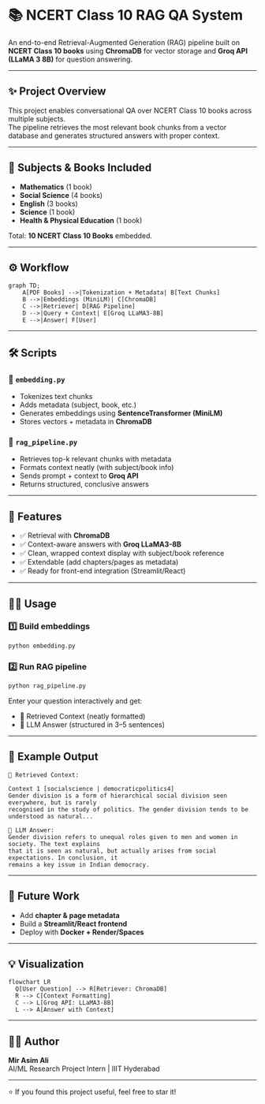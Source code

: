 # 📚 NCERT Class 10 RAG QA System

An end-to-end Retrieval-Augmented Generation (RAG) pipeline built on **NCERT Class 10 books** using **ChromaDB** for vector storage and **Groq API (LLaMA 3 8B)** for question answering.

---

## ✨ Project Overview

This project enables conversational QA over NCERT Class 10 books across multiple subjects.  
The pipeline retrieves the most relevant book chunks from a vector database and generates structured answers with proper context.

---

## 📖 Subjects & Books Included

- **Mathematics** (1 book)
- **Social Science** (4 books)
- **English** (3 books)
- **Science** (1 book)
- **Health & Physical Education** (1 book)

Total: **10 NCERT Class 10 Books** embedded.

---

## ⚙️ Workflow

```mermaid
graph TD;
    A[PDF Books] -->|Tokenization + Metadata| B[Text Chunks]
    B -->|Embeddings (MiniLM)| C[ChromaDB]
    C -->|Retriever| D[RAG Pipeline]
    D -->|Query + Context| E[Groq LLaMA3-8B]
    E -->|Answer| F[User]
```

---

## 🛠️ Scripts

### 🔹 `embedding.py`
- Tokenizes text chunks
- Adds metadata (subject, book, etc.)
- Generates embeddings using **SentenceTransformer (MiniLM)**
- Stores vectors + metadata in **ChromaDB**

### 🔹 `rag_pipeline.py`
- Retrieves top-k relevant chunks with metadata
- Formats context neatly (with subject/book info)
- Sends prompt + context to **Groq API**
- Returns structured, conclusive answers

---

## 🚀 Features

- ✅ Retrieval with **ChromaDB**
- ✅ Context-aware answers with **Groq LLaMA3-8B**
- ✅ Clean, wrapped context display with subject/book reference
- ✅ Extendable (add chapters/pages as metadata)
- ✅ Ready for front-end integration (Streamlit/React)

---

## 🧑‍💻 Usage

### 1️⃣ Build embeddings
```bash
python embedding.py
```

### 2️⃣ Run RAG pipeline
```bash
python rag_pipeline.py
```

Enter your question interactively and get:  
- 📖 Retrieved Context (neatly formatted)  
- 🤖 LLM Answer (structured in 3–5 sentences)

---

## 🎨 Example Output

```
📖 Retrieved Context:

Context 1 [socialscience | democraticpolitics4]
Gender division is a form of hierarchical social division seen everywhere, but is rarely
recognised in the study of politics. The gender division tends to be understood as natural...

🤖 LLM Answer:
Gender division refers to unequal roles given to men and women in society. The text explains
that it is seen as natural, but actually arises from social expectations. In conclusion, it
remains a key issue in Indian democracy.
```

---

## 🔮 Future Work
- Add **chapter & page metadata**
- Build a **Streamlit/React frontend**
- Deploy with **Docker + Render/Spaces**

---

## 💡 Visualization

```mermaid
flowchart LR
  Q[User Question] --> R[Retriever: ChromaDB]
  R --> C[Context Formatting]
  C --> L[Groq API: LLaMA3-8B]
  L --> A[Answer with Context]
```

---

## 👨‍💻 Author
**Mir Asim Ali**  
AI/ML Research Project Intern | IIIT Hyderabad  

---

⭐ If you found this project useful, feel free to star it!  
